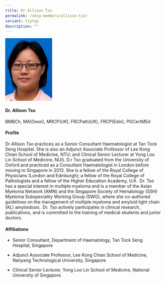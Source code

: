 ```yaml
---
title: Dr Allison Tso
permalink: /smsg-members/allison-tso/
variant: tiptap
description: ""
---
```

<p></p>
<div class="isomer-image-wrapper">
<img style="width: 30%;" height="auto" width="100%" alt="" src="/images/Singapore Myeloma Study Group/Member Photos/MTG___Dr_Allison_Tso.png">
</div>
<h4><strong>Dr. Allison Tso</strong></h4>
<p>BMBCh, MA(Oxon), MRCP(UK), FRCPath(UK), FRCP(Edin), PGCertMEd</p>
<h4><strong>Profile&nbsp;</strong></h4>
<p>Dr Allison Tso practices as a Senior Consultant Haematologist at Tan Tock
Seng Hospital. She is also an Adjunct Associate Professor of Lee Kong Chian
School of Medicine, NTU; and Clinical Senior Lecturer at Yong Loo Lin School
of Medicine, NUS. D.r Tso graduated from the University of Oxford and practiced
as a Consultant Haematologist in London before moving to Singapore in 2013.
She is a fellow of the Royal College of Physicians (London and Edinburgh);
a fellow of the Royal College of Pathologists and a fellow of the Higher
Education Academy, U.K.  Dr. Tso has a special interest in multiple myeloma
and is a member of the Asian Myeloma Network (AMN) and the Singapore Society
of Hematology (SSH) Myeloma Subspeciality Working Group (SWG), where she
co-authored guidelines on the management of multiple myeloma and amyloid
light chain (AL) amyloidosis.  Dr. Tso actively participates in clinical
research, publications, and is committed to the training of medical students
and junior doctors.&nbsp;&nbsp;</p>
<h4><strong>Affiliations</strong></h4>
<ul data-tight="true" class="tight">
<li>
<p>Senior Consultant, Department of Haematology, Tan Tock Seng Hospital,
Singapore</p>
</li>
<li>
<p>Adjunct Associate Professor, Lee Kong Chian School of Medicine, Nanyang
Technological University, Singapore</p>
</li>
<li>
<p>Clinical Senior Lecturer, Yong Loo Lin School of Medicine, National University
of Singapore</p>
</li>
</ul>
<p></p>